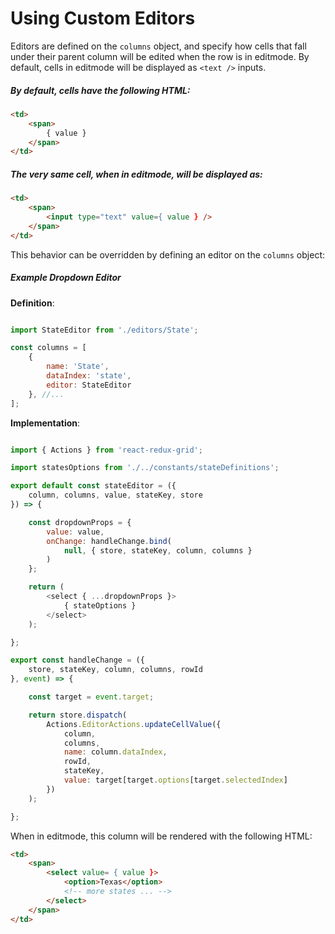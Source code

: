 # Using Custom Editors

Editors are defined on the `columns` object, and specify how cells that fall under their parent column will be edited when the row is in editmode. By default, cells in editmode will be displayed as `<text />` inputs.

##### By default, cells have the following HTML:

````html
<td>
    <span>
        { value }
    </span>
</td>
````

##### The very same cell, when in editmode, will be displayed as:

````html
<td>
    <span>
        <input type="text" value={ value } />
    </span>
</td>
````

This behavior can be overridden by defining an editor on the `columns` object:


##### Example Dropdown Editor

**Definition**:

````js

import StateEditor from './editors/State';

const columns = [
    {
        name: 'State',
        dataIndex: 'state',
        editor: StateEditor
    }, //...
];
````

**Implementation**:

````js

import { Actions } from 'react-redux-grid';

import statesOptions from './../constants/stateDefinitions';

export default const stateEditor = ({
    column, columns, value, stateKey, store
}) => {

    const dropdownProps = {
        value: value,
        onChange: handleChange.bind(
            null, { store, stateKey, column, columns }
        )
    };

    return (
        <select { ...dropdownProps }>
            { stateOptions }
        </select>
    );

};

export const handleChange = ({
    store, stateKey, column, columns, rowId
}, event) => {

    const target = event.target;

    return store.dispatch(
        Actions.EditorActions.updateCellValue({
            column,
            columns,
            name: column.dataIndex,
            rowId,
            stateKey,
            value: target[target.options[target.selectedIndex]
        })
    );

};

````

When in editmode, this column will be rendered with the following HTML:


````html
<td>
    <span>
        <select value= { value }>
            <option>Texas</option>
            <!-- more states ... -->
        </select>
    </span>
</td>
````
